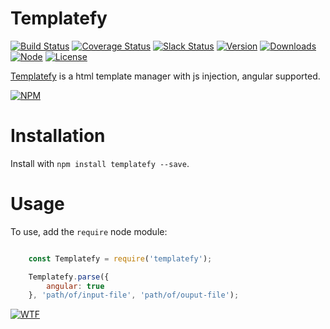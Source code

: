 # Templatefy

[![Build Status][travis-badge]][travis-url]
[![Coverage Status][coverage-badge]][coverage-url]
[![Slack Status][slack-badge]][slack-url]
[![Version][version-badge]][npm-url]
[![Downloads][downloads-badge]][npm-url]
[![Node][node-badge]][npm-url]
[![License][license-badge]][license-url]


[Templatefy][site-url] is a html template manager with js injection, angular supported.

[![NPM][npm-img]][npm-url]

Installation
============

Install with `npm install templatefy --save`.

Usage
=====

To use, add the `require` node module:

```JavaScript

    const Templatefy = require('templatefy');

    Templatefy.parse({
        angular: true
    }, 'path/of/input-file', 'path/of/ouput-file');

```

[![WTF][wtfpl-img]][wtfpl-url]

[site-url]: http://templatefy.rubeniskov.com

[npm-url]: https://www.npmjs.com/package/templatefy
[npm-img]: https://nodei.co/npm/templatefy.png?downloads=true

[travis-url]: https://travis-ci.org/rubeniskov/templatefy?branch=master
[travis-badge]: https://travis-ci.org/rubeniskov/templatefy.svg?style=flat-square

[license-url]: LICENSE
[license-badge]: https://img.shields.io/badge/license-WTFPL-blue.svg?style=flat-square

[coverage-url]: https://codecov.io/github/rubeniskov/templatefy
[coverage-badge]: https://img.shields.io/codecov/c/github/rubeniskov/templatefy.svg?style=flat-square

[slack-url]: http://slack.rubeniskov.com/
[slack-badge]: http://slack.rubeniskov.com/badge.svg?style=flat-square&maxAge=2592000

[version-badge]: https://img.shields.io/npm/v/templatefy.svg?style=flat-square&maxAge=2592000
[downloads-badge]: https://img.shields.io/npm/dm/templatefy.svg?style=flat-square&maxAge=2592000
[node-badge]: https://img.shields.io/node/v/templatefy.svg?style=flat-square


[wtfpl-url]: http://www.wtfpl.net/
[wtfpl-img]: http://www.wtfpl.net/wp-content/uploads/2012/12/wtfpl.svg
